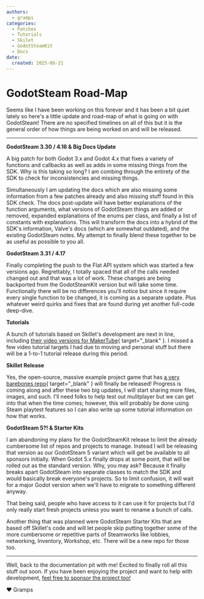 ```yaml
---
authors:
  - gramps
categories:
  - Patches
  - Tutorials
  - Skilet
  - GodotSteamKit
  - Docs
date:
  created: 2025-06-21
---
```


# GodotSteam Road-Map

Seems like I have been working on this forever and it has been a bit quiet lately so here's a little update and road-map of what is going on with GodotSteam!  There are no specified timelines on all of this but it is the general order of how things are being worked on and will be released.

---

**GodotSteam 3.30 / 4.16 & Big Docs Update**

A big patch for both Godot 3.x and Godot 4.x that fixes a variety of functions and callbacks as well as adds in some missing things from the SDK.  Why is this taking so long?  I am combing through the entirety of the SDK to check for inconsistencies and missing things.

Simultaneously I am updating the docs which are also missing some information from a few patches already and also missing stuff found in this SDK check.  The docs post-update will have better explanations of the function arguments, what versions of GodotSteam things are added or removed, expanded explanations of the enums per class, and finally a list of constants with explanations.  This will transform the docs into a hybrid of the SDK's information, Valve's docs (which are somewhat outdated), and the existing GodotSteam notes.  My attempt to finally blend these together to be as useful as possible to you all.

**GodotSteam 3.31 / 4.17**

Finally completing the push to the Flat API system which was started a few versions ago.  Regrettably, I totally spaced that all of the calls needed changed out and that was a lot of work.  These changes are being backported from the GodotSteamKit version but will take some time.  Functionally there will be no differences you'll notice but since it require every single function to be changed, it is coming as a separate update.  Plus whatever weird quirks and fixes that are found during yet another full-code deep-dive.

**Tutorials**

A bunch of tutorials based on Skillet's development are next in line, including [their video versions for MakerTube](https://makertube.net/c/making_____with_godotsteam/videos){ target="\_blank" }.  I missed a few video tutorial targets I had due to moving and personal stuff but there will be a 1-to-1 tutorial release during this period.

**Skillet Release**

Yes, the open-source, massive example project game that has [a very barebones repo](https://github.com/GodotSteam/Skillet){ target="\_blank" } will finally be released!  Progress is coming along and after these two big updates, I will start sharing more files, images, and such. I'll need folks to help test out mulitplayer but we can get into that when the time comes; however, this will probably be done using Steam playtest features so I can also write up some tutorial information on how that works.

**GodotSteam 5?! & Starter Kits**

I am abandoning my plans for the GodotSteamKit release to limit the already cumbersome list of repos and projects to manage.  Instead I will be releasing that version as our GodotSteam 5 variant which will get be available to all sponsors initially.  When Godot 5.x finally drops at some point, that will be rolled out as the standard version.  Why, you may ask?  Because it finally breaks apart GodotSteam into separate classes to match the SDK and would basically break everyone's projects.  So to limit confusion, it will wait for a major Godot version when we'll have to migrate to something different anyway.

That being said, people who have access to it can use it for projects but I'd only really start fresh projects unless you want to rename a bunch of calls.

Another thing that was planned were GodotSteam Starter Kits that are based off Skillet's code and will let people skip putting together some of the more cumbersome or repetitive parts of Steamworks like lobbies, networking, Inventory, Workshop, etc.  There will be a new repo for those too.

---

Well, back to the documentation pit with me!  Excited to finally roll all this stuff out soon.  If you have been enjoying the project and want to help with development, [feel free to sponsor the project too!](https://github.com/sponsors/Gramps)

:heart: Gramps
